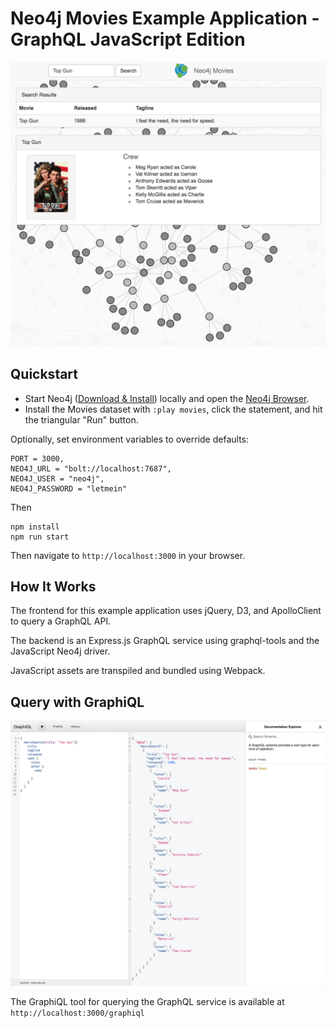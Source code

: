 # Neo4j Movies Example Application - GraphQL JavaScript Edition

![](./img/screen_shot.png)

## Quickstart

* Start Neo4j ([Download & Install](http://neo4j.com/download)) locally and open the [Neo4j Browser](http://localhost:7474). 
* Install the Movies dataset with `:play movies`, click the statement, and hit the triangular "Run" button.

Optionally, set environment variables to override defaults:

    PORT = 3000,
    NEO4J_URL = "bolt://localhost:7687",
    NEO4J_USER = "neo4j",
    NEO4J_PASSWORD = "letmein"

Then

```
npm install
npm run start
```

Then navigate to `http://localhost:3000` in your browser.

## How It Works

The frontend for this example application uses jQuery, D3, and ApolloClient to query a GraphQL API.

The backend is an Express.js GraphQL service using graphql-tools and the JavaScript Neo4j driver.

JavaScript assets are transpiled and bundled using Webpack.

## Query with GraphiQL

![](./img/graphiql.png)

The GraphiQL tool for querying the GraphQL service is available at `http://localhost:3000/graphiql`


